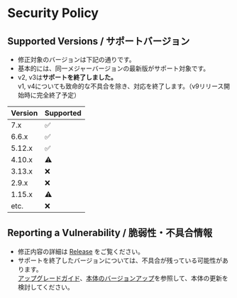# Security Policy

## Supported Versions / サポートバージョン

- 修正対象のバージョンは下記の通りです。
- 基本的には、同一メジャーバージョンの最新版がサポート対象です。
- v2, v3は**サポートを終了しました。**  
v1, v4についても致命的な不具合を除き、対応を終了します。（v9リリース開始時に完全終了予定）

| Version | Supported          |
| ------- | ------------------ |
| 7.x     | :white_check_mark: |
| 6.6.x   | :white_check_mark: |
| 5.12.x  | :white_check_mark: |
| 4.10.x  | :warning:          |
| 3.13.x  | :x:                |
| 2.9.x   | :x:                |
| 1.15.x  | :warning:          |
| etc.    | :x:                |

## Reporting a Vulnerability / 脆弱性・不具合情報

- 修正内容の詳細は [Release](../../releases) をご覧ください。
- サポートを終了したバージョンについては、不具合が残っている可能性があります。  
[アップグレードガイド](../../wiki/MigrationGuide)、[本体のバージョンアップ](../../wiki/HowToUpdate)を参照して、本体の更新を検討してください。
